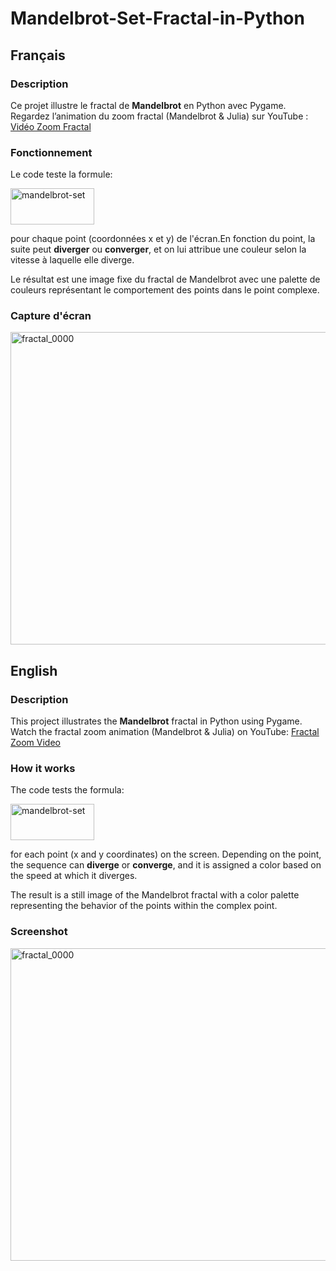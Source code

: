 # Mandelbrot-Set-Fractal-in-Python

## Français

### Description
Ce projet illustre le fractal de **Mandelbrot** en Python avec Pygame.
Regardez l’animation du zoom fractal (Mandelbrot & Julia) sur YouTube : [Vidéo Zoom Fractal](https://youtu.be/eYUTN04xZbY)

### Fonctionnement
Le code teste la formule: 

<img width="134" height="58" alt="mandelbrot-set" src="https://github.com/user-attachments/assets/3637d59a-cdb5-45ac-a6de-01660c45ddf1" />

pour chaque point (coordonnées x et y) de l'écran.En fonction du point, la suite peut **diverger** ou **converger**, et on lui attribue une couleur selon la vitesse à laquelle elle diverge.

Le résultat est une image fixe du fractal de Mandelbrot avec une palette de couleurs représentant le comportement des points dans le point complexe.

### Capture d'écran

<img width="800" height="500" alt="fractal_0000" src="https://github.com/user-attachments/assets/49821f1b-f724-41f3-a0bb-39b0a98b24b7" />


## English

### Description
This project illustrates the **Mandelbrot** fractal in Python using Pygame.
Watch the fractal zoom animation (Mandelbrot & Julia) on YouTube: [Fractal Zoom Video](https://youtu.be/eYUTN04xZbY)

### How it works
The code tests the formula:

<img width="134" height="58" alt="mandelbrot-set" src="https://github.com/user-attachments/assets/3637d59a-cdb5-45ac-a6de-01660c45ddf1" />

for each point (x and y coordinates) on the screen. Depending on the point, the sequence can **diverge** or **converge**, and it is assigned a color based on the speed at which it diverges.

The result is a still image of the Mandelbrot fractal with a color palette representing the behavior of the points within the complex point.

### Screenshot

<img width="800" height="500" alt="fractal_0000" src="https://github.com/user-attachments/assets/49821f1b-f724-41f3-a0bb-39b0a98b24b7" />
